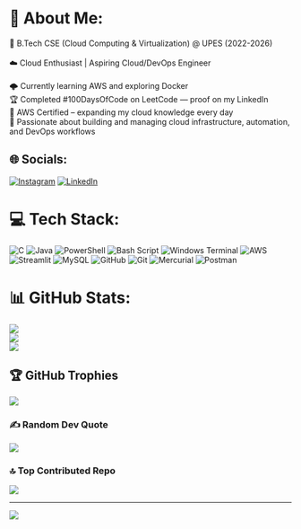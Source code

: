 # 💫 About Me:
🚀 B.Tech CSE (Cloud Computing & Virtualization) @ UPES (2022-2026)<br><br>☁️ Cloud Enthusiast | Aspiring Cloud/DevOps Engineer<br><br>🌩️ Currently learning AWS and exploring Docker<br>🏆 Completed #100DaysOfCode on LeetCode — proof on my LinkedIn<br>📜 AWS Certified – expanding my cloud knowledge every day<br>🔧 Passionate about building and managing cloud infrastructure, automation, and DevOps workflows


## 🌐 Socials:
[![Instagram](https://img.shields.io/badge/Instagram-%23E4405F.svg?logo=Instagram&logoColor=white)](https://instagram.com/rahul_jaswal.io) [![LinkedIn](https://img.shields.io/badge/LinkedIn-%230077B5.svg?logo=linkedin&logoColor=white)](www.linkedin.com/in/rahul-jaswal-8a8471262) 

# 💻 Tech Stack:
![C](https://img.shields.io/badge/c-%2300599C.svg?style=for-the-badge&logo=c&logoColor=white) ![Java](https://img.shields.io/badge/java-%23ED8B00.svg?style=for-the-badge&logo=openjdk&logoColor=white) ![PowerShell](https://img.shields.io/badge/PowerShell-%235391FE.svg?style=for-the-badge&logo=powershell&logoColor=white) ![Bash Script](https://img.shields.io/badge/bash_script-%23121011.svg?style=for-the-badge&logo=gnu-bash&logoColor=white) ![Windows Terminal](https://img.shields.io/badge/Windows%20Terminal-%234D4D4D.svg?style=for-the-badge&logo=windows-terminal&logoColor=white) ![AWS](https://img.shields.io/badge/AWS-%23FF9900.svg?style=for-the-badge&logo=amazon-aws&logoColor=white) ![Streamlit](https://img.shields.io/badge/Streamlit-%23FE4B4B.svg?style=for-the-badge&logo=streamlit&logoColor=white) ![MySQL](https://img.shields.io/badge/mysql-4479A1.svg?style=for-the-badge&logo=mysql&logoColor=white) ![GitHub](https://img.shields.io/badge/github-%23121011.svg?style=for-the-badge&logo=github&logoColor=white) ![Git](https://img.shields.io/badge/git-%23F05033.svg?style=for-the-badge&logo=git&logoColor=white) ![Mercurial](https://img.shields.io/badge/mercurial-999999.svg?style=for-the-badge&logo=mercurial&logoColor=white) ![Postman](https://img.shields.io/badge/Postman-FF6C37?style=for-the-badge&logo=postman&logoColor=white)
# 📊 GitHub Stats:
![](https://github-readme-stats.vercel.app/api?username=Rahul5116&theme=dark&hide_border=false&include_all_commits=true&count_private=true)<br/>
![](https://github-readme-streak-stats.herokuapp.com/?user=Rahul5116&theme=dark&hide_border=false)<br/>
![](https://github-readme-stats.vercel.app/api/top-langs/?username=Rahul5116&theme=dark&hide_border=false&include_all_commits=true&count_private=true&layout=compact)

## 🏆 GitHub Trophies
![](https://github-profile-trophy.vercel.app/?username=Rahul5116&theme=radical&no-frame=false&no-bg=false&margin-w=4)

### ✍️ Random Dev Quote
![](https://quotes-github-readme.vercel.app/api?type=horizontal&theme=merko)

### 🔝 Top Contributed Repo
![](https://github-contributor-stats.vercel.app/api?username=Rahul5116&limit=5&theme=dark&combine_all_yearly_contributions=true)

---
[![](https://visitcount.itsvg.in/api?id=Rahul5116&icon=2&color=7)](https://visitcount.itsvg.in)

<!-- Proudly created with GPRM ( https://gprm.itsvg.in ) -->
